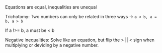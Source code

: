 Equations are equal, inequalities are unequal

Trichotomy: Two numbers can only be related in three ways -> `a < b, a = b, a > b`

If a !>= b, a must be < b

Negative inequalities: Solve like an equation, but flip the > || < sign when multiplying or deviding by a negative number.
